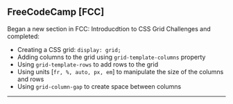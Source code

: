 ## FreeCodeCamp [FCC]
Began a new section in FCC: Introducdtion to CSS Grid Challenges and completed:
* Creating a CSS grid: `display: grid;`
* Adding columns to the grid using `grid-template-columns` property
* Using `grid-template-rows` to add rows to the grid
* Using units [`fr, %, auto, px, em`] to manipulate the size of the columns and rows
* Using `grid-column-gap` to create space between columns
_ _ _ _ 
